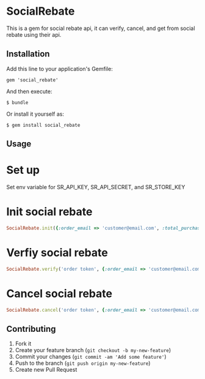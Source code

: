# SocialRebate

This is a gem for social rebate api, it can verify, cancel, and get from social rebate using their api.

## Installation

Add this line to your application's Gemfile:

    gem 'social_rebate'

And then execute:

    $ bundle

Or install it yourself as:

    $ gem install social_rebate

## Usage

# Set up
Set env variable for SR_API_KEY, SR_API_SECRET, and SR_STORE_KEY

# Init social rebate

```ruby
SocialRebate.init({:order_email => 'customer@email.com', :total_purchase => '1000', :order_id => 23232})
```

# Verfiy social rebate
```ruby
SocialRebate.verify('order token', {:order_email => 'customer@email.com', :total_purchase => '1000', :order_id => 23232})
```

# Cancel social rebate
```ruby
SocialRebate.cancel('order token', {:order_email => 'customer@email.com', :total_purchase => '1000', :order_id => 23232})
```

## Contributing

1. Fork it
2. Create your feature branch (`git checkout -b my-new-feature`)
3. Commit your changes (`git commit -am 'Add some feature'`)
4. Push to the branch (`git push origin my-new-feature`)
5. Create new Pull Request
